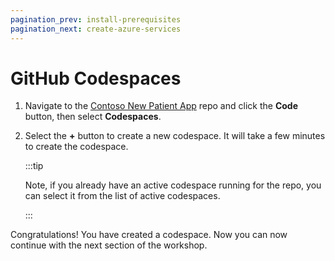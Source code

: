 ```yaml
---
pagination_prev: install-prerequisites
pagination_next: create-azure-services
---
```


# GitHub Codespaces

1. Navigate to the [Contoso New Patient App](https://github.com/newpatiente2e/Contoso-New-Patient-App) repo and click the **Code** button, then select **Codespaces**.
1. Select the **+** button to create a new codespace. It will take a few minutes to create the codespace.

    :::tip

    Note, if you already have an active codespace running for the repo, you can select it from the list of active codespaces.

    :::

Congratulations! You have created a codespace. Now you can now continue with the next section of the workshop.
